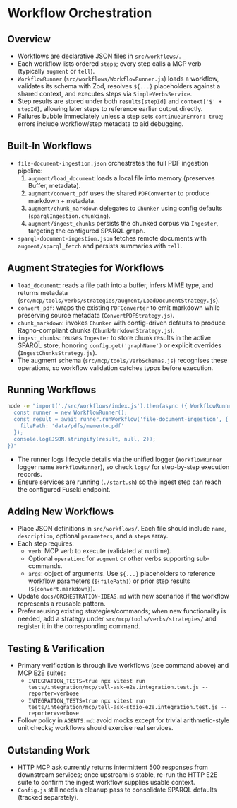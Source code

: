 # Workflow Orchestration

## Overview
- Workflows are declarative JSON files in `src/workflows/`.
- Each workflow lists ordered `steps`; every step calls a MCP verb (typically `augment` or `tell`).
- `WorkflowRunner` (`src/workflows/WorkflowRunner.js`) loads a workflow, validates its schema with Zod, resolves `${...}` placeholders against a shared context, and executes steps via `SimpleVerbsService`.
- Step results are stored under both `results[stepId]` and `context['$' + stepId]`, allowing later steps to reference earlier output directly.
- Failures bubble immediately unless a step sets `continueOnError: true`; errors include workflow/step metadata to aid debugging.

## Built-In Workflows
- `file-document-ingestion.json` orchestrates the full PDF ingestion pipeline:
  1. `augment/load_document` loads a local file into memory (preserves Buffer, metadata).
  2. `augment/convert_pdf` uses the shared `PDFConverter` to produce markdown + metadata.
  3. `augment/chunk_markdown` delegates to `Chunker` using config defaults (`sparqlIngestion.chunking`).
  4. `augment/ingest_chunks` persists the chunked corpus via `Ingester`, targeting the configured SPARQL graph.
- `sparql-document-ingestion.json` fetches remote documents with `augment/sparql_fetch` and persists summaries with `tell`.

## Augment Strategies for Workflows
- `load_document`: reads a file path into a buffer, infers MIME type, and returns metadata (`src/mcp/tools/verbs/strategies/augment/LoadDocumentStrategy.js`).
- `convert_pdf`: wraps the existing `PDFConverter` to emit markdown while preserving source metadata (`ConvertPDFStrategy.js`).
- `chunk_markdown`: invokes `Chunker` with config-driven defaults to produce Ragno-compliant chunks (`ChunkMarkdownStrategy.js`).
- `ingest_chunks`: reuses `Ingester` to store chunk results in the active SPARQL store, honoring `config.get('graphName')` or explicit overrides (`IngestChunksStrategy.js`).
- The augment schema (`src/mcp/tools/VerbSchemas.js`) recognises these operations, so workflow validation catches typos before execution.

## Running Workflows
```bash
node -e "import('./src/workflows/index.js').then(async ({ WorkflowRunner }) => {
  const runner = new WorkflowRunner();
  const result = await runner.runWorkflow('file-document-ingestion', {
    filePath: 'data/pdfs/memento.pdf'
  });
  console.log(JSON.stringify(result, null, 2));
})"
```
- The runner logs lifecycle details via the unified logger (`WorkflowRunner` logger name `WorkflowRunner`), so check `logs/` for step-by-step execution records.
- Ensure services are running (`./start.sh`) so the ingest step can reach the configured Fuseki endpoint.

## Adding New Workflows
- Place JSON definitions in `src/workflows/`. Each file should include `name`, `description`, optional `parameters`, and a `steps` array.
- Each step requires:
  * `verb`: MCP verb to execute (validated at runtime).
  * Optional `operation`: for `augment` or other verbs supporting sub-commands.
  * `args`: object of arguments. Use `${...}` placeholders to reference workflow parameters (`${filePath}`) or prior step results (`${convert.markdown}`).
- Update `docs/ORCHESTRATION-IDEAS.md` with new scenarios if the workflow represents a reusable pattern.
- Prefer reusing existing strategies/commands; when new functionality is needed, add a strategy under `src/mcp/tools/verbs/strategies/` and register it in the corresponding command.

## Testing & Verification
- Primary verification is through live workflows (see command above) and MCP E2E suites:
  * `INTEGRATION_TESTS=true npx vitest run tests/integration/mcp/tell-ask-e2e.integration.test.js --reporter=verbose`
  * `INTEGRATION_TESTS=true npx vitest run tests/integration/mcp/tell-ask-stdio-e2e.integration.test.js --reporter=verbose`
- Follow policy in `AGENTS.md`: avoid mocks except for trivial arithmetic-style unit checks; workflows should exercise real services.

## Outstanding Work
- HTTP MCP ask currently returns intermittent 500 responses from downstream services; once upstream is stable, re-run the HTTP E2E suite to confirm the ingest workflow supplies usable context.
- `Config.js` still needs a cleanup pass to consolidate SPARQL defaults (tracked separately).
